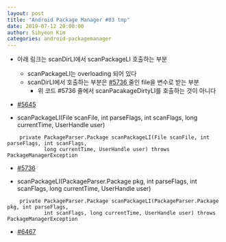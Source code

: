 ```yaml
---
layout: post
title: "Android Package Manager #03 tmp"
date: 2019-07-12 20:00:00
author: Sihyeon Kim
categories: android-packagemanager
---
```


- 아래 링크는 scanDirLI에서 scanPackageLI 호출하는 부분  
  - scanPackageLI는 overloading 되어 있다  
  - scanDirLI에서 호출하는 부분은 [ #5736 ](https://android.googlesource.com/platform/frameworks/base/+/refs/tags/android-6.0.1_r77/services/core/java/com/android/server/pm/PackageManagerService.java#5732) 줄인 file을 변수로 받는 부분  
    - 위 코드 #5736 줄에서 scanPacakageDirtyLI를 호출하는 것이 아니다  
- [ #5645 ](https://android.googlesource.com/platform/frameworks/base/+/refs/tags/android-6.0.1_r77/services/core/java/com/android/server/pm/PackageManagerService.java#5645)  

- scanPackageLI(File scanFile, int parseFlags, int scanFlags, long currentTime, UserHandle user)  
```
    private PackageParser.Package scanPackageLI(File scanFile, int parseFlags, int scanFlags,
            long currentTime, UserHandle user) throws PackageManagerException
```
- [ #5736 ](https://android.googlesource.com/platform/frameworks/base/+/refs/tags/android-6.0.1_r77/services/core/java/com/android/server/pm/PackageManagerService.java#5732)  

- scanPackageLI(PackageParser.Package pkg, int parseFlags, int scanFlags, long currentTime, UserHandle user)  
```
    private PackageParser.Package scanPackageLI(PackageParser.Package pkg, int parseFlags,
            int scanFlags, long currentTime, UserHandle user) throws PackageManagerException
```
- [ #6467 ](https://android.googlesource.com/platform/frameworks/base/+/refs/tags/android-6.0.1_r77/services/core/java/com/android/server/pm/PackageManagerService.java#6467)  
